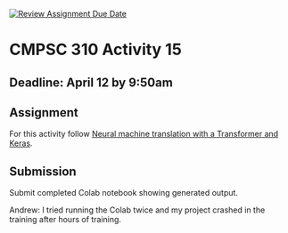 [![Review Assignment Due Date](https://classroom.github.com/assets/deadline-readme-button-24ddc0f5d75046c5622901739e7c5dd533143b0c8e959d652212380cedb1ea36.svg)](https://classroom.github.com/a/ymop5HUw)
# CMPSC 310 Activity 15

## Deadline: April 12 by 9:50am

## Assignment

 For this activity follow [Neural machine translation with a Transformer and Keras](https://www.tensorflow.org/text/tutorials/transformer).

## Submission

Submit completed Colab notebook showing generated output.

Andrew: I tried running the Colab twice and my project crashed in the training after hours of training. 
